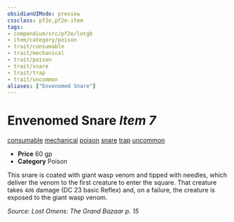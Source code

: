```yaml
---
obsidianUIMode: preview
cssclass: pf2e,pf2e-item
tags:
- compendium/src/pf2e/lotgb
- item/category/poison
- trait/consumable
- trait/mechanical
- trait/poison
- trait/snare
- trait/trap
- trait/uncommon
aliases: ["Envenomed Snare"]
---
```

# Envenomed Snare *Item 7*  
[consumable](../../../rules/traits/consumable.md)  [mechanical](../../../rules/traits/mechanical.md)  [poison](../../../rules/traits/poison.md)  [snare](../../../rules/traits/snare.md)  [trap](../../../rules/traits/trap.md)  [uncommon](../../../rules/traits/uncommon.md)  

- **Price** 60 gp
- **Category** Poison

This snare is coated with giant wasp venom and tipped with needles, which deliver the venom to the first creature to enter the square. That creature takes `4d6` damage (DC 23 basic Reflex) and, on a failure, the creature is exposed to the giant wasp venom.

*Source: Lost Omens: The Grand Bazaar p. 15*